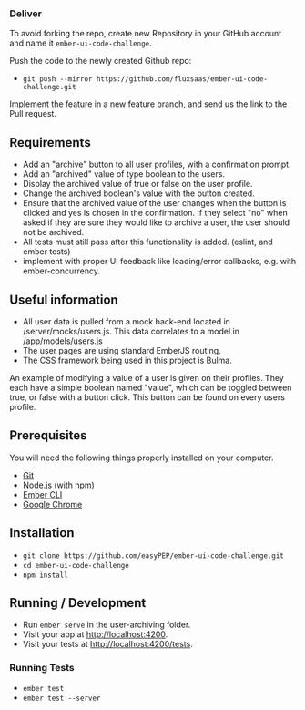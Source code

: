 
### Deliver

To avoid forking the repo, create new Repository in your GitHub account and name it `ember-ui-code-challenge`.

Push the code to the newly created Github repo:

- `git push --mirror https://github.com/fluxsaas/ember-ui-code-challenge.git`

Implement the feature in a new feature branch, and send us the link to the Pull request.


## Requirements

- Add an "archive" button to all user profiles, with a confirmation prompt.
- Add an "archived" value of type boolean to the users.
- Display the archived value of true or false on the user profile.
- Change the archived boolean's value with the button created.
- Ensure that the archived value of the user changes when the button is clicked and yes is chosen in the confirmation. If they select "no" when asked if they are sure they would like to archive a user, the user should not be archived.
- All tests must still pass after this functionality is added. (eslint, and ember tests)
- implement with proper UI feedback like loading/error callbacks, e.g. with ember-concurrency.

## Useful information

- All user data is pulled from a mock back-end located in /server/mocks/users.js. This data correlates to a model in /app/models/users.js
- The user pages are using standard EmberJS routing.
- The CSS framework being used in this project is Bulma.

An example of modifying a value of a user is given on their profiles. They each have a simple boolean named "value", which can be toggled between true, or false with a button click. This button can be found on every users profile.

## Prerequisites

You will need the following things properly installed on your computer.

- [Git](https://git-scm.com/)
- [Node.js](https://nodejs.org/) (with npm)
- [Ember CLI](https://ember-cli.com/)
- [Google Chrome](https://google.com/chrome/)

## Installation

- `git clone https://github.com/easyPEP/ember-ui-code-challenge.git`
- `cd ember-ui-code-challenge`
- `npm install`

## Running / Development

- Run `ember serve` in the user-archiving folder.
- Visit your app at [http://localhost:4200](http://localhost:4200).
- Visit your tests at [http://localhost:4200/tests](http://localhost:4200/tests).

### Running Tests

- `ember test`
- `ember test --server`
